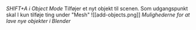 *SHIFT+A i Object Mode*
Tilføjer et nyt objekt til scenen. Som udgangspunkt skal I kun tilføje ting under "Mesh"
![[add-objects.png]]
*Mulighederne for at lave nye objekter i Blender*